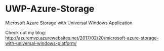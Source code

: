 # UWP-Azure-Storage

Microsoft Azure Storage with Universal Windows Application 

Check out my blog: http://azuremvp.azurewebsites.net/2017/02/20/microsoft-azure-storage-with-universal-windows-platform/ 
